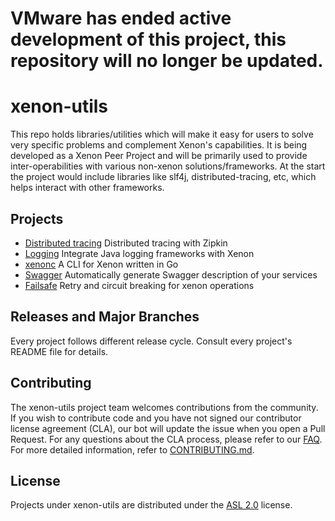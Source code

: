 # VMware has ended active development of this project, this repository will no longer be updated.

# xenon-utils
This repo holds libraries/utilities which will make it easy for users to solve very specific problems and complement Xenon's capabilities. It is being developed as a Xenon Peer Project and will be primarily used to provide inter-operabilities with various non-xenon solutions/frameworks. At the start the project would include libraries like slf4j, distributed-tracing, etc, which helps interact with other frameworks.

## Projects
* [Distributed tracing](distributed-tracing/README.md) Distributed tracing with Zipkin
* [Logging](logging/README.md) Integrate Java logging frameworks with Xenon
* [xenonc](xenonc/README.md) A CLI for Xenon written in Go
* [Swagger](swagger-adapter/README.md) Automatically generate Swagger description of your services
* [Failsafe](xenon-failsafe/README.md) Retry and circuit breaking for xenon operations

## Releases and Major Branches
Every project follows different release cycle. Consult every project's README file for details.

## Contributing

The xenon-utils project team welcomes contributions from the community. If you wish to contribute code and you have not
signed our contributor license agreement (CLA), our bot will update the issue when you open a Pull Request. For any
questions about the CLA process, please refer to our [FAQ](https://cla.vmware.com/faq). For more detailed information,
refer to [CONTRIBUTING.md](CONTRIBUTING.md).

## License
Projects under xenon-utils are distributed under the [ASL 2.0](LICENSE.txt) license.
